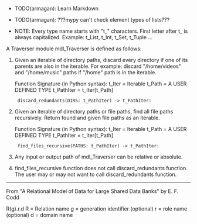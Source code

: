 - TODO(armagan): Learn Markdown
- TODO(armagan): ???mypy can't check element types of lists???

- NOTE: Every type name starts with "t_" characters. First letter after t_
is always capitalized. Example: t_List, t_Int, t_Set, t_Tuple ...

A Traverser module mdl_Traverser is defined as follows:

1) Given an iterable of directory paths, discard every directory if one of 
its parents are also in the iterable. For example: discard 
"/home/videos" and "/home/music" paths if "/home" path is in the iterable.

    Function Signature (in Python syntax):
        t_Iter = Iterable
        t_Path = A USER DEFINED TYPE
        t_PathIter = t_Iter[t_Path]
        
        discard_redundants(DIRS: t_PathIter) -> t_PathIter:


2) Given an iterable of directory paths or file paths, find all file paths
recursively. Return found and given file paths as an iterable.

    Function Signature (in Python syntax):
        t_Iter = Iterable
        t_Path = A USER DEFINED TYPE
        t_PathIter = t_Iter[t_Path]
        
        find_files_recursive(PATHS: t_PathIter) -> t_PathIter:


3) Any input or output path of mdl_Traverser can be relative or absolute.

4) find_files_recursive function does not call discard_redundants function.
The user may or may not want to call discard_redundants function.


------
From "A Relational Model of Data for Large Shared Data Banks" by E. F. Codd

R(g).r.d
R = Relation name
g = generation identifier (optional)
r = role name (optional)
d = domain name
